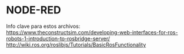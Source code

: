 # NODE-RED

Info clave para estos archivos:
https://www.theconstructsim.com/developing-web-interfaces-for-ros-robots-1-introduction-to-rosbridge-server/
http://wiki.ros.org/roslibjs/Tutorials/BasicRosFunctionality
